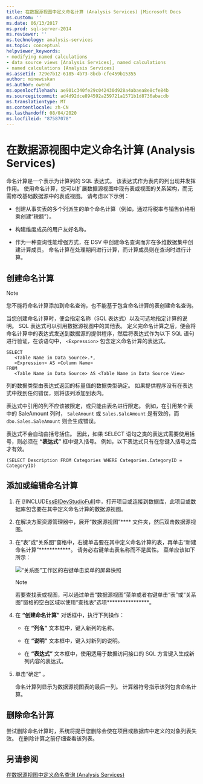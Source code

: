 ```yaml
---
title: 在数据源视图中定义命名计算 (Analysis Services) |Microsoft Docs
ms.custom: ''
ms.date: 06/13/2017
ms.prod: sql-server-2014
ms.reviewer: ''
ms.technology: analysis-services
ms.topic: conceptual
helpviewer_keywords:
- modifying named calculations
- data source views [Analysis Services], named calculations
- named calculations [Analysis Services]
ms.assetid: 729e7b12-6185-4b73-8bcb-cfe459b15355
author: minewiskan
ms.author: owend
ms.openlocfilehash: ae901c340fe29c042430d928a4abaea8e8cfe84b
ms.sourcegitcommit: ad4d92dce894592a259721a1571b1d8736abacdb
ms.translationtype: MT
ms.contentlocale: zh-CN
ms.lasthandoff: 08/04/2020
ms.locfileid: "87587078"
---
```

# <a name="define-named-calculations-in-a-data-source-view-analysis-services"></a>在数据源视图中定义命名计算 (Analysis Services)
  命名计算是一个表示为计算列的 SQL 表达式。 该表达式作为表内的列出现并发挥作用。 使用命名计算，您可以扩展数据源视图中现有表或视图的关系架构，而无需修改基础数据源中的表或视图。 请考虑以下示例：

-   创建从事实表的多个列派生的单个命名计算（例如，通过将税率与销售价格相乘创建“税额”）。

-   构建维度成员的用户友好名称。

-   作为一种查询性能增强方式，在 DSV 中创建命名查询而非在多维数据集中创建计算成员。 命名计算在处理期间进行计算，而计算成员则在查询时进行计算。

## <a name="creating-named-calculations"></a>创建命名计算

> [!NOTE]
>  您不能将命名计算添加到命名查询，也不能基于包含命名计算的表创建命名查询。

 当您创建命名计算时，便会指定名称（SQL 表达式）以及可选地指定计算的说明。 SQL 表达式可以引用数据源视图中的其他表。 定义完命名计算之后，便会将命名计算中的表达式发送到数据源的提供程序，然后将表达式作为以下 SQL 语句进行验证，在该语句中， `<Expression>` 包含定义命名计算的表达式。

```
SELECT 
   <Table Name in Data Source>.*, 
   <Expression> AS <Column Name> 
FROM 
   <Table Name in Data Source> AS <Table Name in Data Source View>
```

 列的数据类型由表达式返回的标量值的数据类型确定。 如果提供程序没有在表达式中找到任何错误，则将该列添加到表内。

 表达式中引用的列不应该被限定，或只能由表名进行限定。 例如，在引用某个表中的 SaleAmount 列时， `SaleAmount` 或 `Sales.SaleAmount` 是有效的，而 `dbo.Sales.SaleAmount` 则会生成错误。

 表达式不会自动由括号括住。 因此，如果 SELECT 语句之类的表达式需要使用括号，则必须在 **“表达式”** 框中键入括号。 例如，以下表达式只有在您键入括号之后才有效。

```
(SELECT Description FROM Categories WHERE Categories.CategoryID = CategoryID)
```

## <a name="add-or-edit-a-named-calculation"></a>添加或编辑命名计算

1.  在 [!INCLUDE[ssBIDevStudioFull](../../includes/ssbidevstudiofull-md.md)]中，打开项目或连接到数据库，此项目或数据库包含要在其中定义命名计算的数据源视图。

2.  在解决方案资源管理器中，展开“数据源视图”**** 文件夹，然后双击数据源视图。

3.  在“表”或“关系图”窗格中，右键单击要在其中定义命名计算的表，再单击“新建命名计算”************。 请务必右键单击表名称而不是属性。 菜单应该如下所示：

     ![“关系图”工作区的右键单击菜单的屏幕快照](../media/ssas-olapdsv-diagram.gif "“关系图”工作区的右键单击菜单的屏幕快照")

    > [!NOTE]
    >  若要查找表或视图，可以通过单击“数据源视图”菜单或者右键单击“表”或“关系图”窗格的空白区域以使用“查找表”选项****************。

4.  在 **“创建命名计算”** 对话框中，执行下列操作：

    -   在 **“列名”** 文本框中，键入新列的名称。

    -   在 **“说明”** 文本框中，键入对新列的说明。

    -   在 **“表达式”** 文本框中，使用适用于数据访问接口的 SQL 方言键入生成新列内容的表达式。

5.  单击“确定”  。

     命名计算列显示为数据源视图表的最后一列。 计算器符号指示该列包含命名计算。

## <a name="delete-a-named-calculation"></a>删除命名计算
 尝试删除命名计算时，系统将提示您删除会使在项目或数据库中定义的对象列表失效。 在删除计算之前仔细查看该列表。

## <a name="see-also"></a>另请参阅
 [在数据源视图中定义命名查询 (Analysis Services)](define-named-queries-in-a-data-source-view-analysis-services.md)


